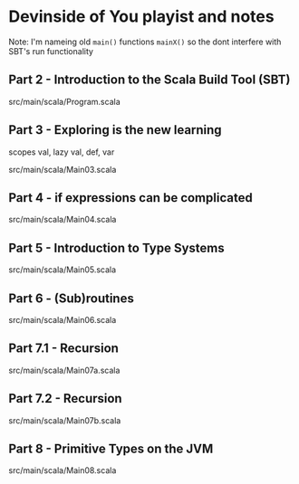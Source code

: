 # Devinside of You playist and notes

Note: I'm nameing old `main()` functions `mainX()` so the dont interfere with SBT's run functionality

## Part 2 - Introduction to the Scala Build Tool (SBT)

src/main/scala/Program.scala

## Part 3 - Exploring is the new learning

scopes val, lazy val, def, var

src/main/scala/Main03.scala

## Part 4 - if expressions can be complicated

src/main/scala/Main04.scala

## Part 5 - Introduction to Type Systems

src/main/scala/Main05.scala

## Part 6 - (Sub)routines

src/main/scala/Main06.scala

## Part 7.1 - Recursion

src/main/scala/Main07a.scala

## Part 7.2 - Recursion

src/main/scala/Main07b.scala

## Part 8 - Primitive Types on the JVM

src/main/scala/Main08.scala
